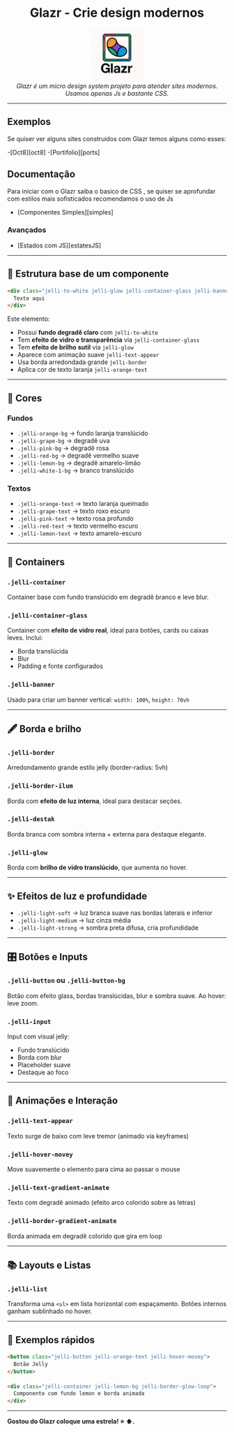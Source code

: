 <h1 align="center">Glazr - Crie design modernos </h1>

<p align="center">
  <img src="./Logo_Glazr.png" alt="Glazr" width="120px" height="120px"/>
  <br>
  <em>Glazr é um micro design system projeto para atender sites modernos.
    <br>Usamos apenas Js e bastante CSS.</em>
  <br>
</p>

<hr>

## Exemplos 
Se quiser ver alguns sites construidos com Glazr temos alguns como esses:

-[Oct8][oct8]
-[Portifolio][ports]

## Documentação 
Para iniciar com o Glazr saiba o basico de CSS , se quiser se aprofundar com estilos mais sofisticados recomendamos o uso de Js

 - [Componentes Simples][simples]

 ### Avançados
 - [Estados com JS][estatesJS]


<hr>

## 🧱 Estrutura base de um componente

```html
<div class="jelli-to-white jelli-glow jelli-container-glass jelli-banner jelli-text-appear jelli-border jelli-orange-text">
  Texto aqui
</div>
```

Este elemento:
- Possui **fundo degradê claro** com `jelli-to-white`
- Tem **efeito de vidro e transparência** via `jelli-container-glass`
- Tem **efeito de brilho sutil** via `jelli-glow`
- Aparece com animação suave `jelli-text-appear`
- Usa borda arredondada grande `jelli-border`
- Aplica cor de texto laranja `jelli-orange-text`

---

## 🎨 Cores

### Fundos
- `.jelli-orange-bg` → fundo laranja translúcido
- `.jelli-grape-bg` → degradê uva
- `.jelli-pink-bg` → degradê rosa
- `.jelli-red-bg` → degradê vermelho suave
- `.jelli-lemon-bg` → degradê amarelo-limão
- `.jelli-white-1-bg` → branco translúcido

### Textos
- `.jelli-orange-text` → texto laranja queimado
- `.jelli-grape-text` → texto roxo escuro
- `.jelli-pink-text` → texto rosa profundo
- `.jelli-red-text` → texto vermelho escuro
- `.jelli-lemon-text` → texto amarelo-escuro

---

## 💎 Containers

### `.jelli-container`
Container base com fundo translúcido em degradê branco e leve blur.

### `.jelli-container-glass`
Container com **efeito de vidro real**, ideal para botões, cards ou caixas leves.
Inclui:
- Borda translúcida
- Blur
- Padding e fonte configurados

### `.jelli-banner`
Usado para criar um banner vertical: `width: 100%`, `height: 70vh`

---

## 🖋 Borda e brilho

### `.jelli-border`
Arredondamento grande estilo jelly (border-radius: 5vh)

### `.jelli-border-ilum`
Borda com **efeito de luz interna**, ideal para destacar seções.

### `.jelli-destak`
Borda branca com sombra interna + externa para destaque elegante.

### `.jelli-glow`
Borda com **brilho de vidro translúcido**, que aumenta no hover.

---

## ✨ Efeitos de luz e profundidade

- `.jelli-light-soft` → luz branca suave nas bordas laterais e inferior
- `.jelli-light-medium` → luz cinza média
- `.jelli-light-strong` → sombra preta difusa, cria profundidade

---

## 🎛 Botões e Inputs

### `.jelli-button` ou `.jelli-button-bg`
Botão com efeito glass, bordas translúcidas, blur e sombra suave. Ao hover: leve zoom.

### `.jelli-input`
Input com visual jelly:
- Fundo translúcido
- Borda com blur
- Placeholder suave
- Destaque ao foco

---

## 🧪 Animações e Interação

### `.jelli-text-appear`
Texto surge de baixo com leve tremor (animado via keyframes)

### `.jelli-hover-movey`
Move suavemente o elemento para cima ao passar o mouse

### `.jelli-text-gradient-animate`
Texto com degradê animado (efeito arco colorido sobre as letras)

### `.jelli-border-gradient-animate`
Borda animada em degradê colorido que gira em loop

---

## 📚 Layouts e Listas

### `.jelli-list`
Transforma uma `<ul>` em lista horizontal com espaçamento. Botões internos ganham sublinhado no hover.

--- 

## 📌 Exemplos rápidos

```html
<button class="jelli-button jelli-orange-text jelli-hover-movey">
  Botão Jelly
</button>

<div class="jelli-container jelli-lemon-bg jelli-border-glow-loop">
  Componente com fundo lemon e borda animada
</div>
```

---

**Gostou do Glazr coloque uma estrela! :star: :arrow_up:.**
